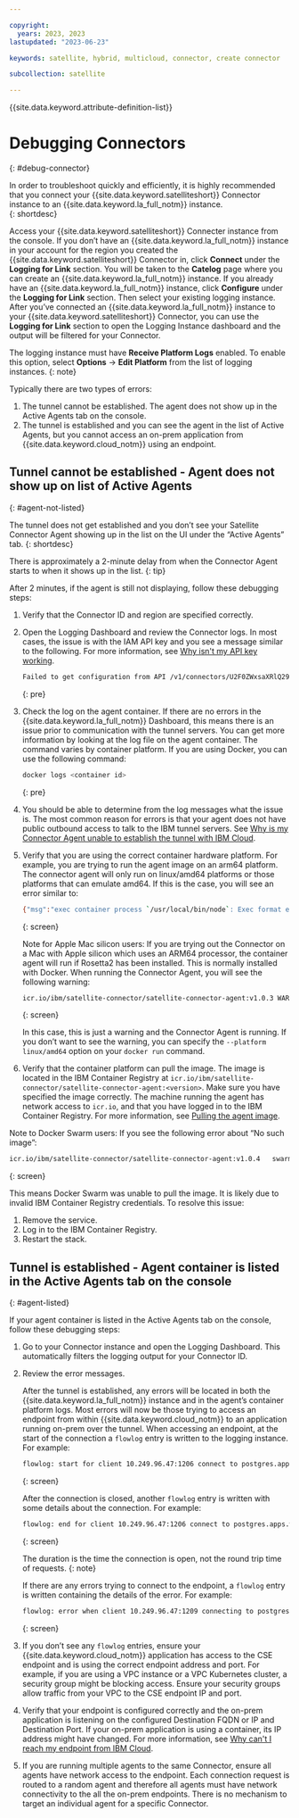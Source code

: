 ```yaml
---

copyright:
  years: 2023, 2023
lastupdated: "2023-06-23"

keywords: satellite, hybrid, multicloud, connector, create connector

subcollection: satellite

---
```


{{site.data.keyword.attribute-definition-list}}

# Debugging Connectors
{: #debug-connector}
  
In order to troubleshoot quickly and efficiently, it is highly recommended that you connect your {{site.data.keyword.satelliteshort}} Connector instance to an {{site.data.keyword.la_full_notm}} instance.  
{: shortdesc}
  
Access your {{site.data.keyword.satelliteshort}} Connecter instance from the console. If you don’t have an {{site.data.keyword.la_full_notm}} instance in your account for the region you created the {{site.data.keyword.satelliteshort}} Connector in, click **Connect** under the **Logging for Link** section. You will be taken to the **Catelog** page where you can create an {{site.data.keyword.la_full_notm}} instance. If you already have an {{site.data.keyword.la_full_notm}} instance, click **Configure** under the **Logging for Link** section. Then select your existing logging instance. After you’ve connected an {{site.data.keyword.la_full_notm}} instance to your {{site.data.keyword.satelliteshort}} Connector, you can use the **Logging for Link** section to open the Logging Instance dashboard and the output will be filtered for your Connector.
  
The logging instance must have **Receive Platform Logs** enabled. To enable this option, select **Options** -> **Edit Platform** from the list of logging instances.
{: note}

Typically there are two types of errors:
1. The tunnel cannot be established. The agent does not show up in the Active Agents tab on the console.
2. The tunnel is established and you can see the agent in the list of Active Agents, but you cannot access an on-prem application from {{site.data.keyword.cloud_notm}} using an endpoint.  
  
## Tunnel cannot be established - Agent does not show up on list of Active Agents
{: #agent-not-listed}
  
The tunnel does not get established and you don’t see your Satellite Connector Agent showing up in the list on the UI under the “Active Agents” tab. 
{: shortdesc}
  
There is approximately a 2-minute delay from when the Connector Agent starts to when it shows up in the list. 
{: tip}

After 2 minutes, if the agent is still not displaying, follow these debugging steps:

1. Verify that the Connector ID and region are specified correctly.

1. Open the Logging Dashboard and review the Connector logs. In most cases, the issue is with the IAM API key and you see a message similar to the following. For more information, see [Why isn't my API key working](/docs/satellite?topic=satellite-ts-connector-api).
    ```sh
    Failed to get configuration from API /v1/connectors/U2F0ZWxsaXRlQ29ubmVjdG9yOiJjaTExMGxpdzFwazluMGdybXUyMCI, region us-east, code: 401. IAM Error: "status code: 400. Provided API key could not be found.", API Error: "null", hostname: "482bddf6c60b"
    ```
    {: pre} 

  
1. Check the log on the agent container. If there are no errors in the {{site.data.keyword.la_full_notm}} Dashboard, this means there is an issue prior to communication with the tunnel servers. You can get more information by looking at the log file on the agent container. The command varies by container platform. If you are using Docker, you can use the following command:
    ```sh
    docker logs <container id>
    ```
    {: pre}
  
1. You should be able to determine from the log messages what the issue is. The most common reason for errors is that your agent does not have public outbound access to talk to the IBM tunnel servers. See [Why is my Connector Agent unable to establish the tunnel with IBM Cloud](/docs/satellite?topic=satellite-ts-connector-tunnel).

  
1. Verify that you are using the correct container hardware platform. For example, you are trying to run the agent image on an arm64 platform. The connector agent will only run on linux/amd64 platforms or those platforms that can emulate amd64. If this is the case, you will see an error similar to:
    ```sh
    {"msg":"exec container process `/usr/local/bin/node`: Exec format error","level":"error","time":"2023-06-16T14:37:54.000567792Z"}
    ```
    {: screen}  
    
    Note for Apple Mac silicon users: If you are trying out the Connector on a Mac with Apple silicon which uses an ARM64 processor, the container agent will run if Rosetta2 has been installed. This is normally installed with Docker. When running the Connector Agent, you will see the following warning:
    ```sh
    icr.io/ibm/satellite-connector/satellite-connector-agent:v1.0.3 WARNING: The requested image's platform (linux/amd64) does not match the detected host platform (linux/arm64/v8) and no specific platform was requested 43064456c42434f056348a32773a732d02d4a68690fc6b2b36790be8daa49bb2
    ```
    {: screen} 
       
    In this case, this is just a warning and the Connector Agent is running. If you don’t want to see the warning, you can specify the `--platform linux/amd64` option on your `docker run` command.

1. Verify that the container platform can pull the image. The image is located in the IBM Container Registry at `icr.io/ibm/satellite-connector/satellite-connector-agent:<version>`.  Make sure you have specified the image correctly. The machine running the agent has network access to `icr.io`, and that you have logged in to the IBM Container Registry. For more information, see [Pulling the agent image](/docs/satellite?topic=satellite-run-agent-locally#pull-agent-image).
  
Note to Docker Swarm users: If you see the following error about “No such image”:
```sh
icr.io/ibm/satellite-connector/satellite-connector-agent:v1.0.4   swarm-worker1   Shutdown    Rejected 5 minutes ago   "No such image: icr.io/ibm/sat…" 
```
{: screen}   
  
This means Docker Swarm was unable to pull the image. It is likely due to invalid IBM Container Registry credentials. To resolve this issue:
1. Remove the service.
2. Log in to the IBM Container Registry.
3. Restart the stack.
  
  
## Tunnel is established - Agent container is listed in the Active Agents tab on the console
{: #agent-listed} 

If your agent container is listed in the Active Agents tab on the console, follow these debugging steps:
  
1. Go to your Connector instance and open the Logging Dashboard. This automatically filters the logging output for your Connector ID. 
  
1. Review the error messages.
  
    After the tunnel is established, any errors will be located in both the {{site.data.keyword.la_full_notm}} instance and in the agent’s container platform logs.  Most errors will now be those trying to access an endpoint from within {{site.data.keyword.cloud_notm}} to an application running on-prem over the tunnel. When accessing an endpoint, at the start of the connection a `flowlog` entry is written to the logging instance. For example:
    ```sh
    flowlog: start for client 10.249.96.47:1206 connect to postgres.apps.wdc6.toddjohn.net:5432, conn_type: location
    ```
    {: screen}     
      
    After the connection is closed, another `flowlog` entry is written with some details about the connection. For example:  
    ```sh
    flowlog: end for client 10.249.96.47:1206 connect to postgres.apps.wdc6.toddjohn.net:5432, conn_type: location, duration 387 ms, BytesToCloud 2444, BytesFromCloud 168
    ```
    {: screen}    
      
    The duration is the time the connection is open, not the round trip time of requests. 
    {: note} 
      
    If there are any errors trying to connect to the endpoint, a `flowlog` entry is written containing the details of the error. For example:
    ```sh
    flowlog: error when client 10.249.96.47:1209 connecting to postgres.apps.wdc6.toddjohn.net:5433, conn_type: location, detail: connect ECONNREFUSED 192.168.3.84:5433
    ```
    {: screen}

 
1. If you don’t see any `flowlog`  entries, ensure your {{site.data.keyword.cloud_notm}} application has access to the CSE endpoint and is using the correct endpoint address and port. For example, if you are using a VPC instance or a VPC Kubernetes cluster, a security group might be blocking access. Ensure your security groups allow traffic from your VPC to the CSE endpoint IP and port.
  
1. Verify that your endpoint is configured correctly and the on-prem application is listening on the configured Destination FQDN or IP and Destination Port. If your on-prem application is using a container, its IP address might have changed. For more information, see [Why can't I reach my endpoint from IBM Cloud](/docs/satellite?topic=satellite-ts-connector-cannot-reach).
  
1. If you are running multiple agents to the same Connector, ensure all agents have network access to the endpoint. Each connection request is routed to a random agent and therefore all agents must have network connectivity to the all the on-prem endpoints. There is no mechanism to target an individual agent for a specific Connector.


  

  


